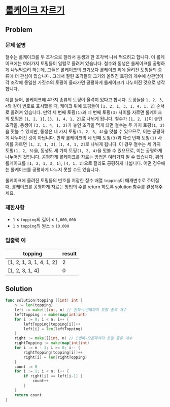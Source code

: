 # [롤케이크 자르기](https://school.programmers.co.kr/learn/courses/30/lessons/132265)

## Problem

### 문제 설명

철수는 롤케이크를 두 조각으로 잘라서 동생과 한 조각씩 나눠 먹으려고 합니다. 이 롤케이크에는 여러가지 토핑들이 일렬로 올려져 있습니다. 철수와 동생은 롤케이크를 공평하게 나눠먹으려 하는데, 그들은 롤케이크의 크기보다 롤케이크 위에 올려진 토핑들의 종류에 더 관심이 많습니다. 그래서 잘린 조각들의 크기와 올려진 토핑의 개수에 상관없이 각 조각에 동일한 가짓수의 토핑이 올라가면 공평하게 롤케이크가 나누어진 것으로 생각합니다.

예를 들어, 롤케이크에 4가지 종류의 토핑이 올려져 있다고 합시다. 토핑들을 `1, 2, 3, 4`와 같이 번호로 표시했을 때, 케이크 위에 토핑들이 `[1, 2, 1, 3, 1, 4, 1, 2]` 순서로 올려져 있습니다. 만약 세 번째 토핑`(1)`과 네 번째 토핑`(3)` 사이를 자르면 롤케이크의 토핑은 `[1, 2, 1]`, `[3, 1, 4, 1, 2]`로 나뉘게 됩니다. 철수가 `[1, 2, 1]`이 놓인 조각을, 동생이 `[3, 1, 4, 1, 2]`가 놓인 조각을 먹게 되면 철수는 두 가지 토핑`(1, 2)`을 맛볼 수 있지만, 동생은 네 가지 토핑`(1, 2, 3, 4)`을 맛볼 수 있으므로, 이는 공평하게 나누어진 것이 아닙니다. 만약 롤케이크의 네 번째 토핑`(3)`과 다섯 번째 토핑`(1)` 사이를 자르면 `[1, 2, 1, 3]`, `[1, 4, 1, 2]`로 나뉘게 됩니다. 이 경우 철수는 세 가지 토핑`(1, 2, 3)`을, 동생도 세 가지 토핑`(1, 2, 4)`을 맛볼 수 있으므로, 이는 공평하게 나누어진 것입니다. 공평하게 롤케이크를 자르는 방법은 여러가지 일 수 있습니다. 위의 롤케이크를 `[1, 2, 1, 3, 1]`, `[4, 1, 2]`으로 잘라도 공평하게 나뉩니다. 어떤 경우에는 롤케이크를 공평하게 나누지 못할 수도 있습니다.

롤케이크에 올려진 토핑들의 번호를 저장한 정수 배열 `topping`이 매개변수로 주어질 때, 롤케이크를 공평하게 자르는 방법의 수를 return 하도록 solution 함수를 완성해주세요.

### 제한사항

- `1` ≤ `topping`의 길이 ≤ `1,000,000`
- `1` ≤ `topping`의 원소 ≤ `10,000`

### 입출력 예

| topping | result |
| ---- | ---- |
| [1, 2, 1, 3, 1, 4, 1, 2] | 2 |
| [1, 2, 3, 1, 4] | 0 |

## Solution

```go
func solution(topping []int) int {
	n := len(topping)
	left := make([]int, n) // 왼쪽~i번째까지 토핑 종류 개수
	leftTopping := make(map[int]int)
	for i := 0; i < n; i++ {
		leftTopping[topping[i]]++
		left[i] = len(leftTopping)
	}
	right := make([]int, n) // i번째~오른쪽까지 토핑 종류 개수
	rightTopping := make(map[int]int)
	for i := n - 1; i >= 0; i-- {
		rightTopping[topping[i]]++
		right[i] = len(rightTopping)
	}
	count := 0
	for i := 1; i < n; i++ {
		if right[i] == left[i-1] {
			count++
		}
	}
	return count
}
```